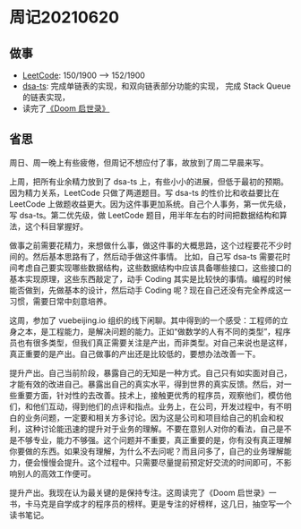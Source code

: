 # 周记20210620

## 做事

- [LeetCode](https://leetcode.com/JiweiYuan/): 150/1900 --> 152/1900
- [dsa-ts](https://github.com/jiweiyuan/dsa-ts): 完成单链表的实现，和双向链表部分功能的实现， 完成 Stack Queue 的链表实现，
- 读完了[《Doom 启世录》](https://book.douban.com/subject/1152971/)

## 省思

周日、周一晚上有些疲倦，但周记不想应付了事，故放到了周二早晨来写。

上周，把所有业余精力放到了 dsa-ts 上，有些小小的进展，但低于最初的预期。 因为精力关系，LeetCode 只做了两道题目。写 dsa-ts 的性价比和收益要比在 LeetCode 上做题收益更大。因为这件事更加系统。自己个人事务，第一优先级，写 dsa-ts。第二优先级，做 LeetCode 题目，用半年左右的时间把数据结构和算法，这个科目掌握好。

做事之前需要花精力，来想做什么事，做这件事的大概思路，这个过程要花不少时间的。然后基本思路有了，然后动手做这件事情。 比如，自己写 dsa-ts 需要花时间考虑自己要实现哪些数据结构，这些数据结构中应该具备哪些接口，这些接口的基本实现原理，这些东西敲定了，动手 Coding 其实是比较快的事情。编程的时候能否做到，先做基本的设计，然后动手 Coding 呢？现在自己还没有完全养成这一习惯，需要日常中刻意培养。

这周，参加了 vuebeijing.io 组织的线下闲聊。其中得到的一个感受：工程师的立身之本，是工程能力，是解决问题的能力。正如“做数学的人有不同的类型”，程序员也有很多类型，但我们真正需要关注是产出，而非类型。对自己来说也是这样，真正重要的是产出。自己做事的产出还是比较低的，要想办法改善一下。

提升产出。自己当前阶段，暴露自己的无知是一种方式。自己只有如实面对自己，才能有效的改进自己。暴露出自己的真实水平，得到世界的真实反馈。然后，对一些重要方面，针对性的去改善。技术上，接触更优秀的程序员，观察他们，模仿他们，和他们互动，得到他们的点评和指点。业务上，在公司，开发过程中，有不明白的业务问题，一定要和相关方多讨论。因为这是公司和项目给自己的机会和权利，这种讨论能迅速的提升对于业务的理解。不要在意别人对你的看法，自己是不是不够专业，能力不够强。这个问题并不重要，真正重要的是，你有没有真正理解你要做的东西。如果没有理解，为什么不去问呢？而且问多了，自己的业务理解能力，便会慢慢会提升。这个过程中。只需要尽量提前预定好交流的时间即可，不影响别人的高效工作便可。

提升产出。我现在认为最关键的是保持专注。这周读完了《Doom 启世录》一书，卡马克是自学成才的程序员的榜样。更是专注的好榜样，这几日，抽空写一个读书笔记。

